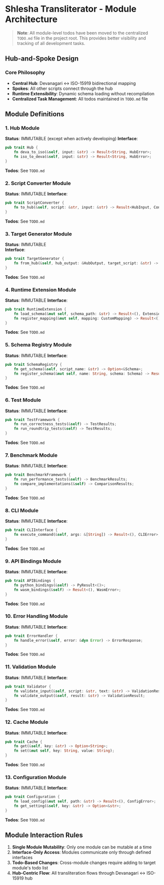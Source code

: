 # Shlesha Transliterator - Module Architecture

> **Note**: All module-level todos have been moved to the centralized `TODO.md` file in the project root. This provides better visibility and tracking of all development tasks.

## Hub-and-Spoke Design

### Core Philosophy
- **Central Hub**: Devanagari ↔ ISO-15919 bidirectional mapping
- **Spokes**: All other scripts connect through the hub
- **Runtime Extensibility**: Dynamic schema loading without recompilation
- **Centralized Task Management**: All todos maintained in `TODO.md` file

## Module Definitions

### 1. Hub Module
**Status**: IMMUTABLE (except when actively developing)
**Interface**: 
```rust
pub trait Hub {
    fn deva_to_iso(&self, input: &str) -> Result<String, HubError>;
    fn iso_to_deva(&self, input: &str) -> Result<String, HubError>;
}
```
**Todos**: See `TODO.md`

### 2. Script Converter Module  
**Status**: IMMUTABLE
**Interface**:
```rust
pub trait ScriptConverter {
    fn to_hub(&self, script: &str, input: &str) -> Result<HubInput, ConverterError>;
}
```
**Todos**: See `TODO.md`

### 3. Target Generator Module
**Status**: IMMUTABLE  
**Interface**:
```rust
pub trait TargetGenerator {
    fn from_hub(&self, hub_output: &HubOutput, target_script: &str) -> Result<String, GeneratorError>;
}
```
**Todos**: See `TODO.md`

### 4. Runtime Extension Module
**Status**: IMMUTABLE
**Interface**:
```rust
pub trait RuntimeExtension {
    fn load_schema(&mut self, schema_path: &str) -> Result<(), ExtensionError>;
    fn register_mapping(&mut self, mapping: CustomMapping) -> Result<(), ExtensionError>;
}
```
**Todos**: See `TODO.md`

### 5. Schema Registry Module
**Status**: IMMUTABLE
**Interface**:
```rust
pub trait SchemaRegistry {
    fn get_schema(&self, script_name: &str) -> Option<&Schema>;
    fn register_schema(&mut self, name: String, schema: Schema) -> Result<(), RegistryError>;
}
```
**Todos**: See `TODO.md`

### 6. Test Module
**Status**: IMMUTABLE
**Interface**:
```rust
pub trait TestFramework {
    fn run_correctness_tests(&self) -> TestResults;
    fn run_roundtrip_tests(&self) -> TestResults;
}
```
**Todos**: See `TODO.md`

### 7. Benchmark Module
**Status**: IMMUTABLE
**Interface**:
```rust
pub trait BenchmarkFramework {
    fn run_performance_tests(&self) -> BenchmarkResults;
    fn compare_implementations(&self) -> ComparisonResults;
}
```
**Todos**: See `TODO.md`

### 8. CLI Module
**Status**: IMMUTABLE
**Interface**:
```rust
pub trait CLIInterface {
    fn execute_command(&self, args: &[String]) -> Result<(), CLIError>;
}
```
**Todos**: See `TODO.md`

### 9. API Bindings Module
**Status**: IMMUTABLE
**Interface**:
```rust
pub trait APIBindings {
    fn python_bindings(&self) -> PyResult<()>;
    fn wasm_bindings(&self) -> Result<(), WasmError>;
}
```
**Todos**: See `TODO.md`

### 10. Error Handling Module
**Status**: IMMUTABLE
**Interface**:
```rust
pub trait ErrorHandler {
    fn handle_error(&self, error: &dyn Error) -> ErrorResponse;
}
```
**Todos**: See `TODO.md`

### 11. Validation Module
**Status**: IMMUTABLE
**Interface**:
```rust
pub trait Validator {
    fn validate_input(&self, script: &str, text: &str) -> ValidationResult;
    fn validate_output(&self, result: &str) -> ValidationResult;
}
```
**Todos**: See `TODO.md`

### 12. Cache Module
**Status**: IMMUTABLE
**Interface**:
```rust
pub trait Cache {
    fn get(&self, key: &str) -> Option<String>;
    fn set(&mut self, key: String, value: String);
}
```
**Todos**: See `TODO.md`

### 13. Configuration Module
**Status**: IMMUTABLE
**Interface**:
```rust
pub trait Configuration {
    fn load_config(&mut self, path: &str) -> Result<(), ConfigError>;
    fn get_setting(&self, key: &str) -> Option<&str>;
}
```
**Todos**: See `TODO.md`

## Module Interaction Rules

1. **Single Module Mutability**: Only one module can be mutable at a time
2. **Interface-Only Access**: Modules communicate only through defined interfaces
3. **Todo-Based Changes**: Cross-module changes require adding to target module's todo list
4. **Hub-Centric Flow**: All transliteration flows through Devanagari ↔ ISO-15919 hub